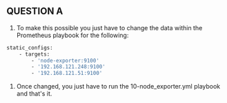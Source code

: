 ## QUESTION A

1. To make this possible you just have to change the data within the Prometheus playbook for the following:
```bash
static_configs:
    - targets:
        - 'node-exporter:9100'
        - '192.168.121.248:9100'
        - '192.168.121.51:9100'
```

1. Once changed, you just have to run the 10-node_exporter.yml playbook and that's it.